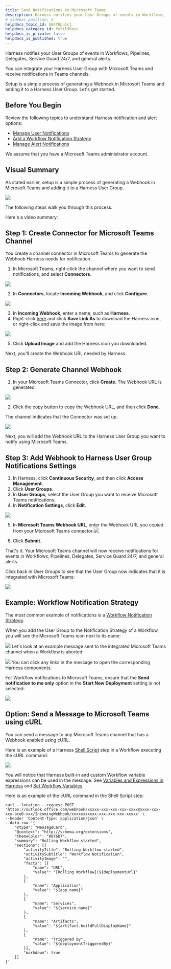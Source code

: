 ```yaml
---
title: Send Notifications to Microsoft Teams
description: Harness notifies your User Groups of events in Workflows, Pipelines, Delegates, Service Guard 24/7, and general alerts. You can integrate your Harness User Group with Microsoft Teams and receive noti…
# sidebar_position: 2
helpdocs_topic_id: b84f0pu1cl
helpdocs_category_id: fmttl9hxzc
helpdocs_is_private: false
helpdocs_is_published: true
---
```


Harness notifies your User Groups of events in Workflows, Pipelines, Delegates, Service Guard 24/7, and general alerts.

You can integrate your Harness User Group with Microsoft Teams and receive notifications in Teams channels.

Setup is a simple process of generating a Webhook in Microsoft Teams and adding it to a Harness User Group. Let's get started.

## Before You Begin

Review the following topics to understand Harness notification and alert options:

* [Manage User Notifications](notification-groups.md)
* [Add a Workflow Notification Strategy](../../../continuous-delivery/model-cd-pipeline/workflows/add-notification-strategy-new-template.md)
* [Manage Alert Notifications](manage-alert-notifications.md)

We assume that you have a Microsoft Teams administrator account.

## Visual Summary

As stated earlier, setup is a simple process of generating a Webhook in Microsoft Teams and adding it to a Harness User Group.

![](./static/send-notifications-to-microsoft-teams-26.png)

The following steps walk you through this process.

Here's a video summary:

<docvideo src="https://www.youtube.com/embed/fz8suWNHk1g" />

## Step 1: Create Connector for Microsoft Teams Channel

You create a channel connector in Microsoft Teams to generate the Webhook Harness needs for notification.

1. In Microsoft Teams, right-click the channel where you want to send notifications, and select **Connectors**.

![](./static/send-notifications-to-microsoft-teams-27.png)

2. In **Connectors**, locate **Incoming Webhook**, and click **Configure**.

![](./static/send-notifications-to-microsoft-teams-28.png)

3. In **Incoming Webhook**, enter a name, such as **Harness**.
4. Right-click [here](https://github.com/wings-software/harness-docs/blob/main/harness_logo.png)
 and click **Save Link As** to download the Harness icon, or right-click and save the image from here:
 
 ![](./static/send-notifications-to-microsoft-teams-29.png)

5. Click **Upload Image** and add the Harness icon you downloaded.

Next, you'll create the Webhook URL needed by Harness.

## Step 2: Generate Channel Webhook

1. In your Microsoft Teams Connector, click **Create**. The Webhook URL is generated.

![](./static/send-notifications-to-microsoft-teams-30.png)

2. Click the copy button to copy the Webhook URL, and then click **Done**.

The channel indicates that the Connector was set up.

![](./static/send-notifications-to-microsoft-teams-31.png)

Next, you will add the Webhook URL to the Harness User Group you want to notify using Microsoft Teams.

## Step 3: Add Webhook to Harness User Group Notifications Settings

1. In Harness, click **Continuous Security**, and then click **Access Management**.
2. Click **User Groups**.
3. In **User Groups**, select the User Group you want to receive Microsoft Teams notifications.
4. In **Notification Settings**, click **Edit**.

![](./static/send-notifications-to-microsoft-teams-32.png)

5. In **Microsoft Teams Webhook URL**, enter the Webhook URL you copied from your Microsoft Teams connector.![](./static/send-notifications-to-microsoft-teams-33.png)

6. Click **Submit**.

That's it. Your Microsoft Teams channel will now receive notifications for events in Workflows, Pipelines, Delegates, Service Guard 24/7, and general alerts.

Click back in User Groups to see that the User Group now indicates that it is integrated with Microsoft Teams:

![](./static/send-notifications-to-microsoft-teams-34.png)


## Example: Workflow Notification Strategy

The most common example of notifications is a [Workflow Notification Strategy](../../../continuous-delivery/model-cd-pipeline/workflows/add-notification-strategy-new-template.md).

When you add the User Group to the Notification Strategy of a Workflow, you will see the Microsoft Teams icon next to its name:

![](./static/send-notifications-to-microsoft-teams-35.png)
Let's look at an example message sent to the integrated Microsoft Teams channel when a Workflow is aborted:

![](./static/send-notifications-to-microsoft-teams-36.png)
You can click any links in the message to open the corresponding Harness components.

For Workflow notifications to Microsoft Teams, ensure that the **Send notification to me only** option in the **Start New Deployment** setting is not selected:

![](./static/send-notifications-to-microsoft-teams-37.png)


## Option: Send a Message to Microsoft Teams using cURL

You can send a message to any Microsoft Teams channel that has a Webhook enabled using cURL.

Here is an example of a Harness [Shell Script](../../../continuous-delivery/model-cd-pipeline/workflows/capture-shell-script-step-output.md) step in a Workflow executing the cURL command:

![](./static/send-notifications-to-microsoft-teams-38.png)

You will notice that Harness built-in and custom Workflow variable expressions can be used in the message. See [Variables and Expressions in Harness](../../techref-category/variables/variables.md) and [Set Workflow Variables](../../../continuous-delivery/model-cd-pipeline/workflows/add-workflow-variables-new-template.md).

Here is an example of the cURL command in the Shell Script step:


```
curl --location --request POST 'https://outlook.office.com/webhook/xxxxx-xxx-xxx-xxx-xxxx@xxxx-xxx-xxx-bce0-xxx/IncomingWebhook/xxxxxxxxxxx-xxx-xxx-xxx-xxxxx' \  
--header 'Content-Type: application/json' \  
--data-raw '{  
    "@type": "MessageCard",  
    "@context": "http://schema.org/extensions",  
    "themeColor": "0076D7",  
    "summary": "Rolling Workflow started",  
    "sections": [{  
        "activityTitle": "Rolling Workflow started",  
        "activitySubtitle": "Workflow Notification",  
        "activityImage": "",  
        "facts": [{  
            "name": "URL",  
            "value": "[Rolling Workflow](${deploymentUrl}"  
        },  
        {  
            "name": "Application",  
            "value": "${app.name}"  
        },  
        {  
            "name": "Services",  
            "value": "${service.name}"  
        },  
        {  
            "name": "Artifacts",  
            "value": "${artifact.buildFullDisplayName}"  
        },  
        {  
        	"name": "Triggered By",  
            "value": "${deploymentTriggeredBy}"  
        }],  
        "markdown": true  
    }]  
}'
```
